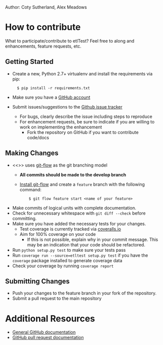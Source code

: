Author:  Coty Sutherland, Alex Meadows

# How to contribute

What to participate/contribute to etlTest?  Feel free to  along and enhancements, feature requests, etc.

## Getting Started

* Create a new, Python 2.7+ virtualenv and install the requirements via pip:

        $ pip install -r requirements.txt

* Make sure you have a [GitHub account](https://github.com/signup/free)
* Submit issues/suggestions to the [Github issue tracker](https://github.com/OpenDataAlex/etlTest/issues)
  * For bugs, clearly describe the issue including steps to reproduce
  * For enhancement requests, be sure to indicate if you are willing to work on implementing the enhancement
    * Fork the repository on GitHub if you want to contribute code/docs

## Making Changes

* <<<etlTest>>> uses [git-flow](http://nvie.com/posts/a-successful-git-branching-model/) as the git branching model
  * **All commits should be made to the develop branch**
  * [Install git-flow](https://github.com/nvie/gitflow) and create a `feature` branch with the following command:

            $ git flow feature start <name of your feature>

* Make commits of logical units with complete documentation.
* Check for unnecessary whitespace with `git diff --check` before committing.
* Make sure you have added the necessary tests for your changes.
  * Test coverage is currently tracked via [coveralls.io](https://coveralls.io/r/OpenDataAlex/etlTest?branch=develop)
  * Aim for 100% coverage on your code
    * If this is not possible, explain why in your commit message. This may be an indication that your code should be refactored.
* Run `python setup.py test` to make sure your tests pass
* Run `coverage run --source=etltest setup.py test` if you have the `coverage` package installed to generate coverage data
* Check your coverage by running `coverage report`

## Submitting Changes

* Push your changes to the feature branch in your fork of the repository.
* Submit a pull request to the main repository

# Additional Resources

* [General GitHub documentation](http://help.github.com/)
* [GitHub pull request documentation](http://help.github.com/send-pull-requests/)
